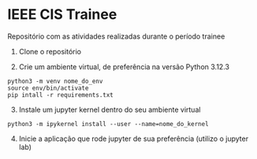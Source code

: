 # IEEE CIS Trainee

Repositório com as atividades realizadas durante o período trainee

1. Clone o repositório

2. Crie um ambiente virtual, de preferência na versão Python 3.12.3
```
python3 -m venv nome_do_env
source env/bin/activate
pip intall -r requirements.txt
```
3. Instale um jupyter kernel dentro do seu ambiente virtual
```
python3 -m ipykernel install --user --name=nome_do_kernel
```
4. Inicie a aplicação que rode jupyter de sua preferência (utilizo o jupyter lab)
